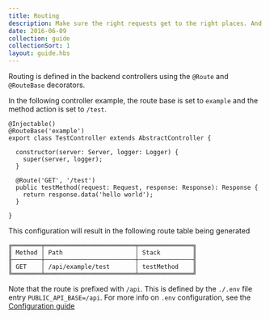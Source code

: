 ```yaml
---
title: Routing
description: Make sure the right requests get to the right places. And the wrong ones don't!
date: 2016-06-09
collection: guide
collectionSort: 1
layout: guide.hbs
---
```


Routing is defined in the backend controllers using the `@Route` and `@RouteBase` decorators.

In the following controller example, the route base is set to `example` and the method action is set to `/test`.

```
@Injectable()
@RouteBase('example')
export class TestController extends AbstractController {

  constructor(server: Server, logger: Logger) {
    super(server, logger);
  }

  @Route('GET', '/test')
  public testMethod(request: Request, response: Response): Response {
    return response.data('hello world');
  }

}
```

This configuration will result in the following route table being generated

```
╔════════╤═════════════════════════╤═══════════════╗
║ Method │ Path                    │ Stack         ║
╟────────┼─────────────────────────┼───────────────╢
║ GET    │ /api/example/test       │ testMethod    ║
╚════════╧═════════════════════════╧═══════════════╝
```

Note that the route is prefixed with `/api`. This is defined by the `./.env` file entry `PUBLIC_API_BASE=/api`.
For more info on `.env` configuration, see the [Configuration guide](/guide/configuration)
